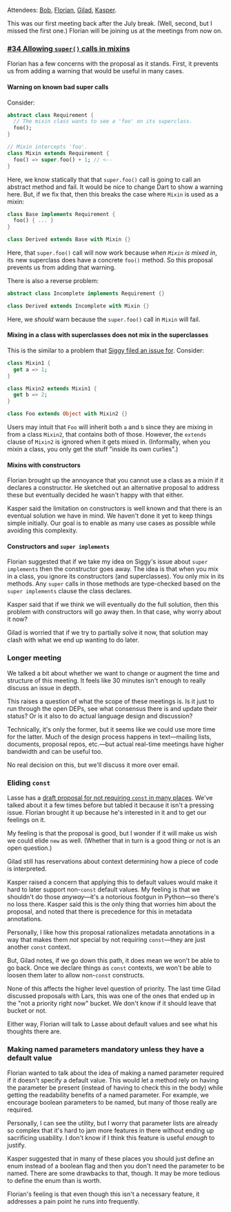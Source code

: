 Attendees: [Bob][], [Florian][], [Gilad][], [Kasper][].

[bob]: https://github.com/munificent
[florian]: https://github.com/floitschG
[gilad]: https://github.com/gbracha
[kasper]: https://github.com/kasperl

This was our first meeting back after the July break. (Well, second, but I
missed the first one.) Florian will be joining us at the meetings from now on.

### [#34 Allowing `super()` calls in mixins][34]

[34]: https://github.com/dart-lang/dart_enhancement_proposals/issues/34

Florian has a few concerns with the proposal as it stands. First, it prevents
us from adding a warning that would be useful in many cases.

#### Warning on known bad super calls

Consider:

```dart
abstract class Requirement {
  // The mixin class wants to see a 'foo' on its superclass.
  foo();
}

// Mixin intercepts 'foo'.
class Mixin extends Requirement {
  foo() => super.foo() + 1; // <--
}
```

Here, we know statically that that `super.foo()` call is going to call an
abstract method and fail. It would be nice to change Dart to show a warning
here. But, if we fix that, then this breaks the case where `Mixin` is used as a
mixin:

```dart
class Base implements Requirement {
  foo() { ... }
}

class Derived extends Base with Mixin {}
```

Here, that `super.foo()` call will now work because *when `Mixin` is mixed in*,
its new superclass does have a concrete `foo()` method. So this proposal
prevents us from adding that warning.

There is also a reverse problem:

```dart
abstract class Incomplete implements Requirement {}

class Derived extends Incomplete with Mixin {}
```

Here, we *should* warn because the `super.foo()` call in `Mixin` will fail.

#### Mixing in a class with superclasses does not mix in the superclasses

This is the similar to a problem that [Siggy filed an issue for][issue].
Consider:

[issue]: https://github.com/gbracha/lessRestrictedMixins/issues/2

```dart
class Mixin1 {
  get a => 1;
}

class Mixin2 extends Mixin1 {
  get b => 2;
}

class Foo extends Object with Mixin2 {}
```

Users may intuit that `Foo` will inherit both `a` and `b` since they are mixing
in from a class `Mixin2`, that contains both of those. However, the `extends`
clause of `Mixin2` is ignored when it gets mixed in. (Informally, when you
mixin a class, you only get the stuff "inside its own curlies".)

#### Mixins with constructors

Florian brought up the annoyance that you cannot use a class as a mixin if it
declares a constructor. He sketched out an alternative proposal to address
these but eventually decided he wasn't happy with that either.

Kasper said the limitation on constructors is well known and that there is an
eventual solution we have in mind. We haven't done it yet to keep things simple
initially. Our goal is to enable as many use cases as possible while avoiding
this complexity.

#### Constructors and `super implements`

Florian suggested that if we take my idea on Siggy's issue about `super
implements` then the constructor goes away. The idea is that when you mix in a
class, you ignore its constructors (and superclasses). You only mix in its
methods. Any `super` calls in those methods are type-checked based on the
`super implements` clause the class declares.

Kasper said that if we think we will eventually do the full solution, then this
problem with constructors will go away then. In that case, why worry about it
now?

Gilad is worried that if we try to partially solve it now, that solution may
clash with what we end up wanting to do later.

### Longer meeting

We talked a bit about whether we want to change or augment the time and
structure of this meeting. It feels like 30 minutes isn't enough to really
discuss an issue in depth.

This raises a question of what the scope of these meetings is. Is it just to
run through the open DEPs, see what consensus there is and update their status?
Or is it also to do actual language design and discussion?

Technically, it's only the former, but it seems like we could use more time for
the latter. Much of the design process happens in text—mailing lists,
documents, proposal repos, etc.—but actual real-time meetings have higher
bandwidth and can be useful too.

No real decision on this, but we'll discuss it more over email.

### Eliding `const`

Lasse has a [draft proposal for not requiring `const` in many places][const].
We've talked about it a few times before but tabled it because it isn't a
pressing issue. Florian brought it up because he's interested in it and to get
our feelings on it.

[const]: https://github.com/lrhn/dep-const

My feeling is that the proposal is good, but I wonder if it will make us wish
we could elide `new` as well. (Whether that in turn is a good thing or not is
an open question.)

Gilad still has reservations about context determining how a piece of code is
interpreted.

Kasper raised a concern that applying this to default values would make it hard
to later support non-`const` default values. My feeling is that we shouldn't do
those *anyway*—it's a notorious footgun in Python—so there's no loss there.
Kasper said this is the only thing that worries him about the proposal, and
noted that there is precedence for this in metadata annotations.

Personally, I like how this proposal rationalizes metadata annotations in a way
that makes them *not* special by not requiring `const`—they are just
another `const` context.

But, Gilad notes, if we go down this path, it does mean we won't be able to go
back. Once we declare things as `const` contexts, we won't be able to loosen
them later to allow non-`const` constructs.

None of this affects the higher level question of priority. The last time Gilad
discussed proposals with Lars, this was one of the ones that ended up in the
"not a priority right now" bucket. We don't know if it should leave that bucket
or not.

Either way, Florian will talk to Lasse about default values and see what his
thoughts there are.

### Making named parameters mandatory unless they have a default value

Florian wanted to talk about the idea of making a named parameter required if
it doesn't specify a default value. This would let a method rely on having the
parameter be present (instead of having to check this in the body) while
getting the readability benefits of a named parameter. For example, we
encourage boolean parameters to be named, but many of those really are
required.

Personally, I can see the utility, but I worry that parameter lists are already
so complex that it's hard to jam more features in there without ending up
sacrificing usability. I don't know if I think this feature is useful *enough*
to justify.

Kasper suggested that in many of these places you should just define an enum
instead of a boolean flag and then you don't need the parameter to be named.
There are some drawbacks to that, though. It may be more tedious to define the
enum than is worth.

Florian's feeling is that even though this isn't a necessary feature, it
addresses a pain point he runs into frequently.
